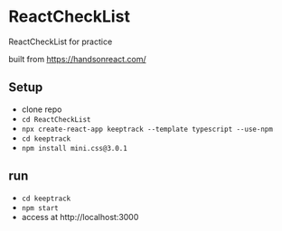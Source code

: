 # ReactCheckList
ReactCheckList for practice

built from https://handsonreact.com/

## Setup 
- clone repo
- `cd ReactCheckList`
- `npx create-react-app keeptrack --template typescript --use-npm`
- `cd keeptrack`
- `npm install mini.css@3.0.1`


## run
- `cd keeptrack`
- `npm start`
- access at http://localhost:3000


